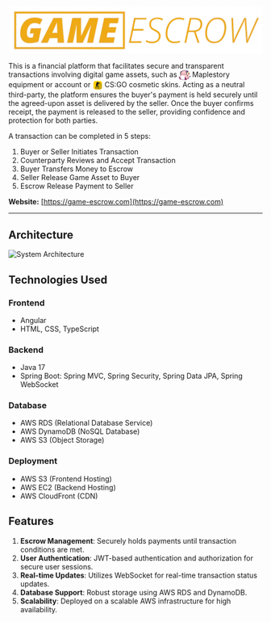 ![Game Escrow Service Logo](./server/src/readme-images/logo_game_escrow.png)


This is a financial platform that facilitates secure and transparent transactions involving digital game assets, such as 
<img src="./server/src/readme-images/pink-bean.png" alt="maplestory-logo" style="vertical-align: middle; height: 20px;"> Maplestory equipment or account or 
<img src="./server/src/readme-images/cs-go.png" alt="csgo-logo" style="vertical-align: middle; height: 20px;"> CS:GO cosmetic skins. Acting as a neutral third-party, the platform ensures the buyer's payment is held securely until the agreed-upon asset is delivered by the seller. Once the buyer confirms receipt, the payment is released to the seller, providing confidence and protection for both parties.

A transaction can be completed in 5 steps:
1. Buyer or Seller Initiates Transaction
2. Counterparty Reviews and Accept Transaction
3. Buyer Transfers Money to Escrow
4. Seller Release Game Asset to Buyer
4. Escrow Release Payment to Seller

**Website:** [https://game-escrow.com](https://game-escrow.com)

---

## Architecture

![System Architecture](url "System Architecture Diagram")


## Technologies Used
### Frontend
- Angular
- HTML, CSS, TypeScript

### Backend
- Java 17
- Spring Boot: Spring MVC, Spring Security, Spring Data JPA, Spring WebSocket

### Database
- AWS RDS (Relational Database Service)
- AWS DynamoDB (NoSQL Database)
- AWS S3 (Object Storage)

### Deployment
- AWS S3 (Frontend Hosting)
- AWS EC2 (Backend Hosting)
- AWS CloudFront (CDN)


## Features
1. **Escrow Management**: Securely holds payments until transaction conditions are met.
2. **User Authentication**: JWT-based authentication and authorization for secure user sessions.
3. **Real-time Updates**: Utilizes WebSocket for real-time transaction status updates.
4. **Database Support**: Robust storage using AWS RDS and DynamoDB.
5. **Scalability**: Deployed on a scalable AWS infrastructure for high availability.